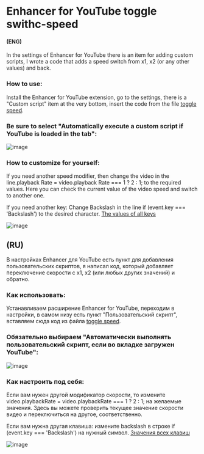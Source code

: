 # Enhancer for YouTube toggle swithc-speed 
#### (ENG)
In the settings of Enhancer for YouTube there is an item for adding custom scripts, I wrote a code that adds a speed switch from x1, x2 (or any other values) and back.

### How to use:
Install the Enhancer for YouTube extension, go to the settings, there is a "Custom script" item at the very bottom, insert the code from the file [toggle speed](https://github.com/Amizx2/Enhancer-for-YouTube-toggle-switch-speed/blob/main/toggle%20speed ). 
### Be sure to select "Automatically execute a custom script if YouTube is loaded in the tab":
![image](https://github.com/user-attachments/assets/2778d6e0-a504-4754-9f42-2c9ff627529b)



### How to customize for yourself:

If you need another speed modifier, then change the video in the line.playback Rate = video.playback Rate === 1 ? 2 : 1; to the required values.
Here you can check the current value of the video speed and switch to another one.

If you need another key: Change Backslash in the line if (event.key === 'Backslash') to the desired character.
[The values of all keys](https://javascript.info/article/keyboard-events/keyboard-dump/)

![image](https://github.com/user-attachments/assets/6016a976-949c-43f4-8435-eb40169917db)



## (RU)

В настройках Enhancer для YouTube есть пункт для добавления пользовательских скриптов, я написал код, который добавляет переключение скорости с x1, x2 (или любых других значений) и обратно.

### Как использовать:
Устанавливаем расширение Enhancer for YouTube, переходим в настройки, в самом низу есть пункт "Пользовательский скрипт", вставляем сюда код из файла [toggle speed](https://github.com/Amizx2/Enhancer-for-YouTube-toggle-switch-speed/blob/main/toggle%20speed). 
### Обязательно выбираем "Автоматически выполнять пользовательский скрипт, если во вкладке загружен YouTube":
![image](https://github.com/user-attachments/assets/312f8236-79df-4c2b-8222-215929eed790)




### Как настроить под себя:

Если вам нужен другой модификатор скорости, то измените video.playbackRate = video.playbackRate === 1 ? 2 : 1; на желаемые значения.
Здесь вы можете проверить текущее значение скорости видео и переключиться на другое, соответственно.

Если вам нужна другая клавиша: измените backslash в строке if (event.key === 'Backslash') на нужный символ.
[Значения всех клавиш](https://learn.javascript.ru/article/keyboard-events/keyboard-dump)

![image](https://github.com/user-attachments/assets/cca31086-b3a5-4c28-b149-34fb4fc61984)



